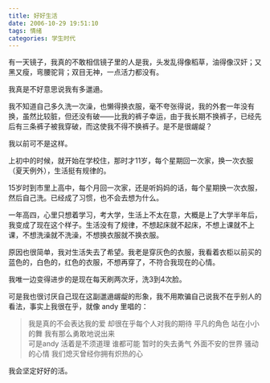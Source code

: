 ```yaml
---
title: 好好生活
date: 2006-10-29 19:51:10
tags: 情绪
categories: 学生时代
---
```


有一天镜子，我真的不敢相信镜子里的人是我，头发乱得像稻草，油得像汉奸；又黑又瘦，弯腰驼背；双目无神，一点活力都没有。

我真是不好意思说我有多邋遢。

我不知道自己多久洗一次澡，也懒得换衣服，毫不夸张得说，我的外套一年没有换，虽然比较脏，但还没有破——比我的裤子幸运，由于我长期不换裤子，已经先后有三条裤子被我穿破，而这使我不得不换裤子。是不是很龌龊？

我以前可不是这样。

上初中的时候，就开始在学校住，那时才11岁，每个星期回一次家，换一次衣服（夏天例外），生活挺有规律的。

15岁时到市里上高中，每个月回一次家，还是听妈妈的话，每个星期换一次衣服，然后自己洗。已经成了习惯，也不会去想为什么。

一年高四，心里只想着学习，考大学，生活上不太在意，大概是上了大学半年后，我变成了现在这个样子。生活没有了规律，不想起床就不起床，不想上课就不上课，不想洗澡就不洗澡，不想换衣服就不换衣服。

原因也很简单，我对生活失去了希望。我老是穿灰色的衣服，我看着衣柜以前买的蓝色的，白色的，红色的衣服，不想再穿了，不符合我现在的心情。

我唯一边变得进步的是现在每天刷两次牙，洗3到4次脸。

可是我也很讨厌自己现在这副邋遢龌龊的形象，我不用欺骗自己说我不在乎别人的看法，事实上我很在乎，就像 andy 里唱的：

> 我是真的不会表达我的爱
> 却很在乎每个人对我的期待
> 平凡的角色
> 站在小小的舞
> 我有那么勇敢地说出来<br/>
> 可是andy
> 活着是不须道理
> 谁都可能
> 暂时的失去勇气
> 外面不安的世界
> 骚动的心情
> 我们熄灭曾经你拥有炽热的心

我会坚定好好的活。
